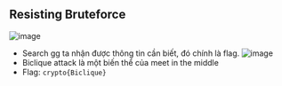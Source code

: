 ## Resisting Bruteforce
![image](https://hackmd.io/_uploads/BJzJQmt5T.png)
- Search gg ta nhận được thông tin cần biết, đó chính là flag.
![image](https://hackmd.io/_uploads/S1CINXK56.png)
- Biclique attack là một biến thể của meet in the middle
- Flag: `crypto{Biclique}`
